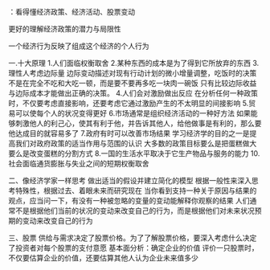 
：看得懂经济政策、经济活动、股票变动

更好的理解经济政策的潜力与局限性

一个经济行为反映了组成这个经济的个人行为

一.十大原理
1.人们面临权衡取舍
2.某种东西的成本是为了得到它所放弃的东西
3.理性人考虑边际量
边际变动描述对现有行动计划的微小增量调整，吃饭时的决策不是在完全不吃和大吃一顿，而是要不要再多吃一块肉一碗饭
只有比较边际收益与边际成本才能做出正确的决策。
4.人们会对激励做出反应
在分析任何一种政策时，不仅要考虑直接影响，还要考虑它通过激励产生的不太明显的间接影响
5.贸易可以使每个人的状况变得更好
6.市场通常是组织经济活动的一种好方法
如果能够刺激他人的利己心，使其有利于他，并告诉其他人，给他做事是有利的，那么要他达成目的就容易多了
7.政府有时可以改善市场结果
学习经济学的目的之一是提高我们对政府政策的适当作用与范围的认识
大多数的政策目标要么是把蛋糕做大要么是改变蛋糕的分割方式
8.一国的生活水平取决于它生产物品与服务的能力
10.社会面临通货膨胀与失业之间的短期权衡取舍

二、像经济学家一样思考
做出适当的假设并建立简化的模型
根据一般性来深入思考特殊性，根据过去、着眼未来而研究现在
当你看到支持一种关于原因与结果的观点，应当问一下，有没有一种被忽略的变量的变动能解释你观察的结果
人们通常不是根据他们当前的状况的变动来改变自己的行为，而是根据他们对未来状况预期的变动来改变自己的行为

三、股票
供给与需求决定了股票价格。为了了解股票价格，要深入考虑什么决定了投资者对每个股票的支付意愿
基本面分析：确定企业的价值
评价一只股票时，不仅要估算企业的价值，还要估算其他人认为企业未来值多少
